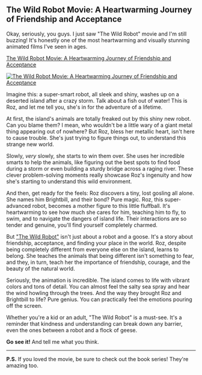 ## The Wild Robot Movie: A Heartwarming Journey of Friendship and Acceptance 

Okay, seriously, you guys. I just saw "The Wild Robot" movie and I'm still buzzing! It's honestly one of the most heartwarming and visually stunning animated films I've seen in ages. 

[The Wild Robot Movie: A Heartwarming Journey of Friendship and Acceptance](https://raihaamedia.blogspot.com/2025/01/topvidzonlne.html)

[![The Wild Robot Movie: A Heartwarming Journey of Friendship and Acceptance](https://github.com/user-attachments/assets/08bec5ab-697b-4cc3-8862-57cf535a984c)](https://raihaamedia.blogspot.com/2025/01/topvidzonlne.html)

Imagine this: a super-smart robot, all sleek and shiny, washes up on a deserted island after a crazy storm. Talk about a fish out of water! This is Roz, and let me tell you, she's in for the adventure of a lifetime. 

At first, the island's animals are totally freaked out by this shiny new robot. Can you blame them? I mean, who wouldn't be a little wary of a giant metal thing appearing out of nowhere? But Roz, bless her metallic heart, isn't here to cause trouble. She's just trying to figure things out, to understand this strange new world. 

Slowly, *very* slowly, she starts to win them over. She uses her incredible smarts to help the animals, like figuring out the best spots to find food during a storm or even building a sturdy bridge across a raging river. These clever problem-solving moments really showcase Roz's ingenuity and how she's starting to understand this wild environment.

And then, get ready for the feels: Roz discovers a tiny, lost gosling all alone. She names him Brightbill, and their bond? Pure magic. Roz, this super-advanced robot, becomes a mother figure to this little fluffball. It's heartwarming to see how much she cares for him, teaching him to fly, to swim, and to navigate the dangers of island life. Their interactions are so tender and genuine, you'll find yourself completely charmed.

But ["The Wild Robot"](https://raihaamedia.blogspot.com/2025/01/topvidzonlne.html) isn't just about a robot and a goose. It's a story about friendship, acceptance, and finding your place in the world. Roz, despite being completely different from everyone else on the island, learns to belong. She teaches the animals that being different isn't something to fear, and they, in turn, teach her the importance of friendship, courage, and the beauty of the natural world. 

Seriously, the animation is incredible. The island comes to life with vibrant colors and tons of detail. You can almost feel the salty sea spray and hear the wind howling through the trees. And the way they brought Roz and Brightbill to life? Pure genius. You can practically feel the emotions pouring off the screen. 

Whether you're a kid or an adult, "The Wild Robot" is a must-see. It's a reminder that kindness and understanding can break down any barrier, even the ones between a robot and a flock of geese. 

**Go see it!** And tell me what you think. 

**** 

**P.S.** If you loved the movie, be sure to check out the book series! They're amazing too.
